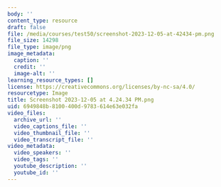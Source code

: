 ```yaml
---
body: ''
content_type: resource
draft: false
file: /media/courses/test50/screenshot-2023-12-05-at-42434-pm.png
file_size: 14298
file_type: image/png
image_metadata:
  caption: ''
  credit: ''
  image-alt: ''
learning_resource_types: []
license: https://creativecommons.org/licenses/by-nc-sa/4.0/
resourcetype: Image
title: Screenshot 2023-12-05 at 4.24.34 PM.png
uid: 6949848b-8100-400d-9783-614e63e032fa
video_files:
  archive_url: ''
  video_captions_file: ''
  video_thumbnail_file: ''
  video_transcript_file: ''
video_metadata:
  video_speakers: ''
  video_tags: ''
  youtube_description: ''
  youtube_id: ''
---
```

